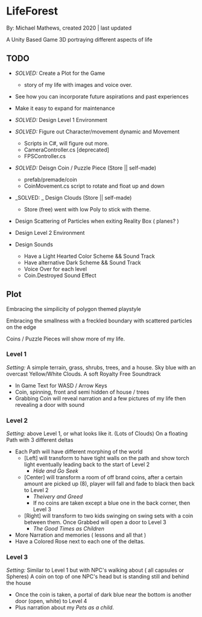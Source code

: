 # LifeForest
By: Michael Mathews, created 2020 | last updated

A Unity Based Game 3D portraying different aspects of life

## TODO
- _SOLVED:_ Create a Plot for the Game
	- story of my life with images and voice over.
- See how you can incorporate future aspirations and past experiences
- Make it easy to expand for maintenance
- _SOLVED:_ Design Level 1 Environment
- _SOLVED:_ Figure out Character/movement dynamic and Movement
	- Scripts in C#, will figure out more. 
	- CameraController.cs [deprecated]
	- FPSController.cs
- _SOLVED:_ Deisgn Coin / Puzzle Piece (Store || self-made)
	- prefab/premade/coin
	- CoinMovement.cs script to rotate and float up and down
- _SOLVED: _ Design Clouds (Store || self-made)
	- Store (free) went with low Poly to stick with theme.

- Design Scattering of Particles when exiting Reality Box ( planes? )
- Design Level 2 Environment
- Design Sounds
	- Have a Light Hearted Color Scheme && Sound Track
	- Have alternative Dark Scheme && Sound Track
	- Voice Over for each level
	- Coin.Destroyed Sound Effect


## Plot

Embracing the simpilicity of polygon themed playstyle

Embracing the smallness with a freckled boundary with scattered
particles on the edge

Coins / Puzzle Pieces will show more of my life.

### Level 1

*Setting:*
A simple terrain, grass, shrubs, trees, and a house.
Sky blue with an overcast Yellow/White Clouds.
A soft Royalty Free Soundtrack

- In Game Text for WASD<Space> / Arrow Keys<Space>
- Coin, spinning, front and semi hidden of house / trees
- Grabbing Coin will reveal narration and a few
pictures of my life then revealing a door with sound

### Level 2

*Setting:*
above Level 1, or what looks like it. (Lots of Clouds)
On a floating Path with 3 different deltas

- Each Path will have different morphing of the world
	- [Left] will transform to have tight walls on the path
	and show torch light eventually leading back to the start of Level 2
		- *Hide and Go Seek*
	- [Center] will transform a room of off brand coins, after a certain amount
	are picked up (8), player will fall and fade to black then back to Level 2
		- *Theivery and Greed*
		- If no coins are taken except a blue one in the back corner, then Level 3
	- [Right] will transform to two kids swinging on swing sets with a coin
	between them. Once Grabbed will open a door to Level 3
		- *The Good Times as Children*
- More Narration and memories ( lessons and all that )
- Have a Colored Rose next to each one of the deltas. 

### Level 3

*Setting:*
Similar to Level 1 but with NPC's walking about ( all capsules or Spheres)
A coin on top of one NPC's head but is standing still and behind the house

- Once the coin is taken, a portal of dark blue 
near the bottom is another door (open, white) to Level 4
- Plus narration about my *Pets as a child*.
